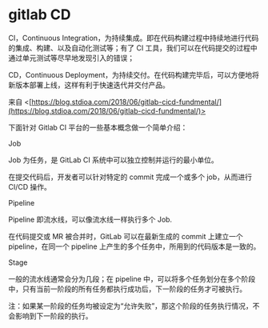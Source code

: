 # gitlab CD

CI，Continuous Integration，为持续集成。即在代码构建过程中持续地进行代码的集成、构建、以及自动化测试等；有了 CI 工具，我们可以在代码提交的过程中通过单元测试等尽早地发现引入的错误；

CD，Continuous Deployment，为持续交付。在代码构建完毕后，可以方便地将新版本部署上线，这样有利于快速迭代并交付产品。

来自 <[https://blog.stdioa.com/2018/06/gitlab-cicd-fundmental/](https://blog.stdioa.com/2018/06/gitlab-cicd-fundmental/)>

下面针对 Gitlab CI 平台的一些基本概念做一个简单介绍：

Job

Job 为任务，是 GitLab CI 系统中可以独立控制并运行的最小单位。

在提交代码后，开发者可以针对特定的 commit 完成一个或多个 job，从而进行 CI/CD 操作。

Pipeline

Pipeline 即流水线，可以像流水线一样执行多个 Job.

在代码提交或 MR 被合并时，GitLab 可以在最新生成的 commit 上建立一个 pipeline，在同一个 pipeline 上产生的多个任务中，所用到的代码版本是一致的。

Stage

一般的流水线通常会分为几段；在 pipeline 中，可以将多个任务划分在多个阶段中，只有当前一阶段的所有任务都执行成功后，下一阶段的任务才可被执行。

注：如果某一阶段的任务均被设定为“允许失败”，那这个阶段的任务执行情况，不会影响到下一阶段的执行。